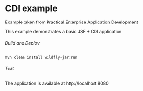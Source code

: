 CDI example
=====================================
Example taken from [Practical Enterprise Application Development](http://www.itbuzzpress.com/ebooks/java-ee-7-development-on-wildfly.html)

This example demonstrates a basic JSF + CDI application

###### Build and Deploy

```shell
mvn clean install wildfly-jar:run
```

###### Test

The application is available at http://localhost:8080